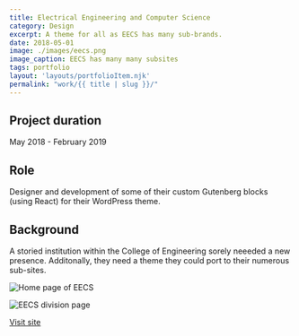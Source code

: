 ```yaml
---
title: Electrical Engineering and Computer Science
category: Design
excerpt: A theme for all as EECS has many sub-brands.
date: 2018-05-01
image: ./images/eecs.png
image_caption: EECS has many many subsites
tags: portfolio
layout: 'layouts/portfolioItem.njk'
permalink: "work/{{ title | slug }}/"
---
```

## Project duration

May 2018 - February 2019

## Role

Designer and development of some of their custom Gutenberg blocks (using React) for their WordPress theme.

## Background

A storied institution within the College of Engineering sorely neeeded a new presence. Additonally, they need a theme they could port to their numerous sub-sites.

![Home page of EECS](/images/eecs-home.jpg)

![EECS division page](/images/eecs-division.jpg)

[Visit site](https://eecs.engin.umich.edu/)